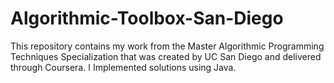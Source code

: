 # Algorithmic-Toolbox-San-Diego
This repository contains my work from the Master Algorithmic Programming Techniques Specialization that was created by UC San Diego and delivered through Coursera. I Implemented solutions using Java.

